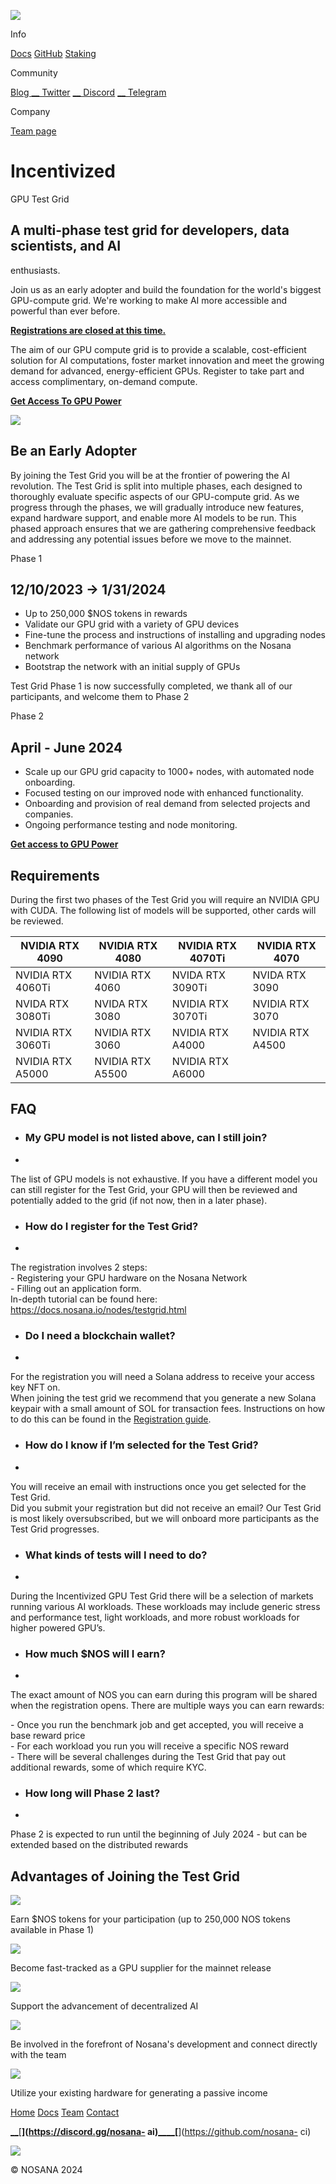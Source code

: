 [![](/_nuxt/img/Nosana_Logo_horizontal_color_white.9b9a5b4.svg)](/)

Info

[Docs](https://docs.nosana.io) [GitHub](https://github.com/nosana-ci)
[Staking](https://app.nosana.io/stake/)

Community

[ Blog ](/blog) [__ Twitter](https://twitter.com/nosana_ai) [__
Discord](https://discord.gg/nosana-ai) [__
Telegram](https://t.me/NosanaCompute)

Company

[ Team page ](/team)

#  Incentivized  
GPU Test Grid

##  A multi-phase test grid for developers, data scientists, and AI
enthusiasts.

Join us as an early adopter and build the foundation for the world's biggest
GPU-compute grid. We're working to make AI more accessible and powerful than
ever before.  

[**Registrations are closed at this
time.**](https://forms.gle/d6Copk6W4TAMDY5n8)

The aim of our GPU compute grid is to provide a scalable, cost-efficient
solution for AI computations, foster market innovation and meet the growing
demand for advanced, energy-efficient GPUs. Register to take part and access
complimentary, on-demand compute.  

[**Get Access To GPU Power**](https://forms.gle/QrqDokeC4eEjpEZa8)

![](/_nuxt/img/technology.290b99b.svg)

##  Be an Early Adopter

By joining the Test Grid you will be at the frontier of powering the AI
revolution. The Test Grid is split into multiple phases, each designed to
thoroughly evaluate specific aspects of our GPU-compute grid. As we progress
through the phases, we will gradually introduce new features, expand hardware
support, and enable more AI models to be run. This phased approach ensures
that we are gathering comprehensive feedback and addressing any potential
issues before we move to the mainnet.

Phase 1

##  12/10/2023 → 1/31/2024

  * Up to 250,000 $NOS tokens in rewards 
  * Validate our GPU grid with a variety of GPU devices 
  * Fine-tune the process and instructions of installing and upgrading nodes 
  * Benchmark performance of various AI algorithms on the Nosana network 
  * Bootstrap the network with an initial supply of GPUs 

Test Grid Phase 1 is now successfully completed, we thank all of our
participants, and welcome them to Phase 2

Phase 2

##  April - June 2024

  * Scale up our GPU grid capacity to 1000+ nodes, with automated node onboarding. 
  * Focused testing on our improved node with enhanced functionality. 
  * Onboarding and provision of real demand from selected projects and companies. 
  * Ongoing performance testing and node monitoring. 

[**Get access to GPU Power**](https://forms.gle/QrqDokeC4eEjpEZa8)

##  Requirements

During the first two phases of the Test Grid you will require an NVIDIA GPU
with CUDA. The following list of models will be supported, other cards will be
reviewed.

NVIDIA RTX 4090  |  NVIDIA RTX 4080  |  NVIDIA RTX 4070Ti  |  NVIDIA RTX 4070   
---|---|---|---  
NVIDIA RTX 4060Ti  |  NVIDIA RTX 4060  |  NVIDA RTX 3090Ti  |  NVIDA RTX 3090   
NVIDA RTX 3080Ti  |  NVIDA RTX 3080  |  NVIDIA RTX 3070Ti  |  NVIDIA RTX 3070   
NVIDIA RTX 3060Ti  |  NVIDIA RTX 3060  |  NVIDIA RTX A4000  |  NVIDIA RTX A4500   
NVIDIA RTX A5000  |  NVIDIA RTX A5500  |  NVIDIA RTX A6000  |   
  
##  FAQ

  * ###  My GPU model is not listed above, can I still join? 

-

The list of GPU models is not exhaustive. If you have a different model you
can still register for the Test Grid, your GPU will then be reviewed and
potentially added to the grid (if not now, then in a later phase).

  * ###  How do I register for the Test Grid? 

+

The registration involves 2 steps:  
\- Registering your GPU hardware on the Nosana Network  
\- Filling out an application form.  
In-depth tutorial can be found here:
<https://docs.nosana.io/nodes/testgrid.html>

  * ###  Do I need a blockchain wallet? 

+

For the registration you will need a Solana address to receive your access key
NFT on.  
When joining the test grid we recommend that you generate a new Solana keypair
with a small amount of SOL for transaction fees. Instructions on how to do
this can be found in the [Registration
guide](https://docs.nosana.io/nodes/testgrid.html).

  * ###  How do I know if I’m selected for the Test Grid? 

+

You will receive an email with instructions once you get selected for the Test
Grid.  
Did you submit your registration but did not receive an email? Our Test Grid
is most likely oversubscribed, but we will onboard more participants as the
Test Grid progresses.

  * ###  What kinds of tests will I need to do? 

+

During the Incentivized GPU Test Grid there will be a selection of markets
running various AI workloads. These workloads may include generic stress and
performance test, light workloads, and more robust workloads for higher
powered GPU’s.

  * ###  How much $NOS will I earn? 

+

The exact amount of NOS you can earn during this program will be shared when
the registration opens. There are multiple ways you can earn rewards:  
  
\- Once you run the benchmark job and get accepted, you will receive a base
reward price  
\- For each workload you run you will receive a specific NOS reward  
\- There will be several challenges during the Test Grid that pay out
additional rewards, some of which require KYC.

  * ###  How long will Phase 2 last? 

+

Phase 2 is expected to run until the beginning of July 2024 - but can be
extended based on the distributed rewards

##  Advantages of Joining the Test Grid

![](/_nuxt/img/browser.8b0bda4.svg)

Earn $NOS tokens for your participation (up to 250,000 NOS tokens available in
Phase 1)

![](/_nuxt/img/devops.9a88e51.svg)

Become fast-tracked as a GPU supplier for the mainnet release

![](/_nuxt/img/nodes.bc2a113.svg)

Support the advancement of decentralized AI

![](/_nuxt/img/chat-group.1bf9798.svg)

Be involved in the forefront of Nosana's development and connect directly with
the team

![](/_nuxt/img/server.b292503.svg)

Utilize your existing hardware for generating a passive income

[Home](/) [Docs](https://docs.nosana.io) [Team](/team) [Contact](/contact)

[__](https://twitter.com/nosana_ai)[__](https://discord.gg/nosana-
ai)[__](https://t.me/NosanaCompute)[__](https://nosana.medium.com/)[__](https://github.com/nosana-
ci)

![](/_nuxt/img/footer-logo.85bfcff.svg)

© NOSANA 2024

